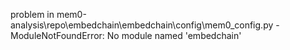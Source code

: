 problem in mem0-analysis\repo\embedchain\embedchain\config\mem0_config.py - ModuleNotFoundError: No module named 'embedchain'
